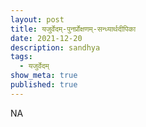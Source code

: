 ```yaml
---
layout: post
title: यजुर्वेदम्-पुनर्प्रोक्षणम्-सन्ध्यार्थदीपिका
date: 2021-12-20
description: sandhya
tags:
  - यजुर्वेदम्
show_meta: true
published: true
---
```



NA
